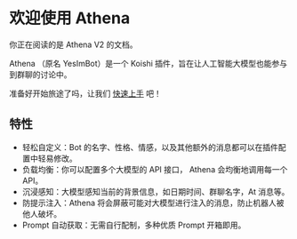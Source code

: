 # 欢迎使用 Athena
 
 你正在阅读的是 Athena V2 的文档。

Athena （原名 YesImBot）是一个 Koishi 插件，旨在让人工智能大模型也能参与到群聊的讨论中。

准备好开始旅途了吗，让我们 [快速上手](/user-guide/getting-started) 吧！

## 特性
- 轻松自定义：Bot 的名字、性格、情感，以及其他额外的消息都可以在插件配置中轻易修改。
- 负载均衡：你可以配置多个大模型的 API 接口， Athena 会均衡地调用每一个 API。
- 沉浸感知：大模型感知当前的背景信息，如日期时间、群聊名字，At 消息等。
- 防提示注入：Athena 将会屏蔽可能对大模型进行注入的消息，防止机器人被他人破坏。
- Prompt 自动获取：无需自行配制，多种优质 Prompt 开箱即用。
<!--stackedit_data:
eyJoaXN0b3J5IjpbLTE5NDE3MjIyNDgsLTE5NDE3MjIyNDhdfQ
==
-->